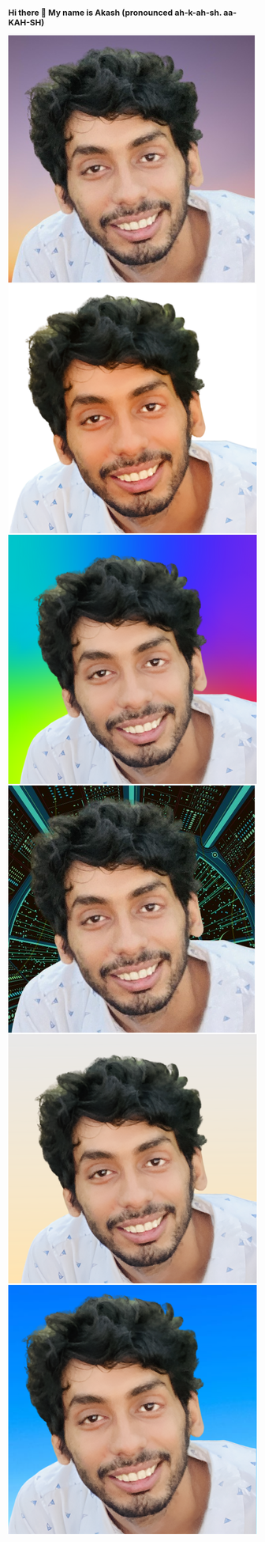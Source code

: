 ### Hi there 👋 My name is Akash (pronounced ah-k-ah-sh. aa-KAH-SH)<br>


<div><img src="https://raw.githubusercontent.com/baltao1/baltao1/main/profile_picture%20(1).jpg">
<img src="https://raw.githubusercontent.com/baltao1/baltao1/main/profile_picture%20(1).png"></div>
<div><img src="https://raw.githubusercontent.com/baltao1/baltao1/main/profile_picture%20(2).png">
<img src="https://raw.githubusercontent.com/baltao1/baltao1/main/profile_picture%20(2).jpg"></div>
<div><img src="https://raw.githubusercontent.com/baltao1/baltao1/main/profile_picture%20(3).png">
<img src="https://raw.githubusercontent.com/baltao1/baltao1/main/profile_picture%20(4).png"></div>


<!--
**baltao1/baltao1** is a ✨ _special_ ✨ repository because its `README.md` (this file) appears on your GitHub profile.

Here are some ideas to get you started:

- 🔭 I’m currently working on ...
- 🌱 I’m currently learning ...
- 👯 I’m looking to collaborate on ...
- 🤔 I’m looking for help with ...
- 💬 Ask me about ...
- 📫 How to reach me: ...
- 😄 Pronouns: ...
- ⚡ Fun fact: ...
-->
